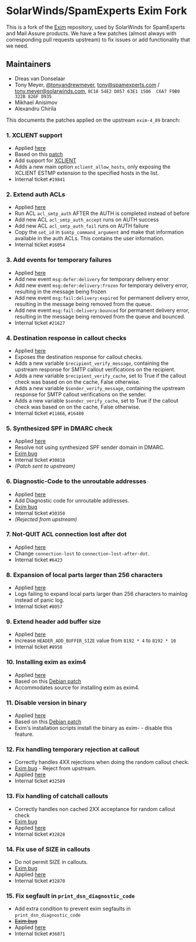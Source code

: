 # SolarWinds/SpamExperts Exim Fork

This is a fork of the [Exim](https://exim.org) repository, used by SolarWinds for SpamExperts and Mail Assure products. We have a few patches (almost always with corresponding pull requests upstream) to fix issues or add functionality that we need.

## Maintainers

 * Dreas van Donselaar
 * Tony Meyer, [@tonyandrewmeyer](https://github.com/tonyandrewmeyer), tony@spamexperts.com / tony.meyer@solarwinds.com, `8C18 54E2 D857 63E1 1506  C6A7 F9B9 322B 826F D935`
 * Mikhael Anisimov
 * Alexandru Chirila

This documents the patches applied on the upstream `exim-4_89` branch:

### 1. XCLIENT support

 - Applied [here](https://github.com/SpamExperts/exim/commit/3798d48d73c89f7835726d31f096851f7f7fca2a)
 - Based on this [patch](http://highsecure.ru/patch-exim-xclient)
 - Add support for [XCLIENT](http://www.postfix.org/XCLIENT_README.html)
 - Adds a new main option `xclient_allow_hosts`, only exposing the XCLIENT
   ESTMP extension to the specified hosts in the list.
 - Internal ticket `#19841`

### 2. Extend auth ACLs

 - Applied [here](https://github.com/SpamExperts/exim/commit/23614f8d4c0fdea0ec3d293c0c9e78dba5b56837)
 - Run ACL `acl_smtp_auth` AFTER the AUTH is completed instead of before
 - Add new ACL `acl_smtp_auth_accept` runs on AUTH success
 - Add new ACL `acl_smtp_auth_fail` runs on AUTH failure
 - Copy the `set_id` in `$smtp_command_argument` and make that information
   available in the auth ACLs. This contains the user information.
 - Internal ticket `#16054`

### 3. Add events for temporary failures

 - Applied [here](https://github.com/SpamExperts/exim/commit/7786bcb2e83f841a3ec42406a419eeb32f01c19d)
 - Add new event `msg:defer:delivery` for temporary delivery error
 - Add new event `msg:defer:delivery:frozen` for temporary delivery error,
   resulting in the message being frozen
 - Add new event `msg:fail:delivery:expired` for permanent delivery error,
   resulting in the message being removed from the queue.
 - Add new event `msg:fail:delivery:bounced` for permanent delivery error,
   resulting in the message being removed from the queue and bounced.
 - Internal ticket `#21627`

### 4. Destination response in callout checks

 - Applied [here](https://github.com/SpamExperts/exim/commit/9bb817e19d3b2f1a14fd9a9ed8518e54e4ad6779)
 - Exposes the destination response for callout checks.
 - Adds a new variable `$recipient_verify_message`, containing the upstream
   response for SMTP callout verifications on the recipient.
 - Adds a new variable `$recipient_verify_cache`, set to True if the callout
   check was based on on the cache, False otherwise.
 - Adds a new variable `$sender_verify_message`, containing the upstream
   response for SMTP callout verifications on the sender.
 - Adds a new variable `$sender_verify_cache`, set to True if the callout
   check was based on on the cache, False otherwise.
 - Internal ticket `#11866`, `#16480`

### 5. Synthesized SPF in DMARC check

 - Applied [here](https://github.com/SpamExperts/exim/commit/7009ae3e7e053af3dbe26bead87d0381028c9bea)
 - Resolve not using synthesized SPF sender domain in DMARC.
 - [Exim bug](https://bugs.exim.org/show_bug.cgi?id=1994)
 - Internal ticket `#30818`
 - _(Patch sent to upstream)_

### 6. Diagnostic-Code to the unroutable addresses

 - Applied [here](https://github.com/SpamExperts/exim/commit/3da1e173b860eb84aa240022ebbfb0c6410a443e)
 - Add Diagnostic code for unroutable addresses.
 - [Exim bug](https://bugs.exim.org/show_bug.cgi?id=1846)
 - Internal ticket `#30350`
 - _(Rejected from upstream)_

### 7. Not-QUIT ACL connection lost after dot

 - Applied [here](https://github.com/SpamExperts/exim/commit/f082bb8e1c1b8bd05680a16ea586d718eda14ef8)
 - Change `connection-lost` to `connection-lost-after-dot`.
 - Internal ticket `#6423`

### 8. Expansion of local parts larger than 256 characters

 - Applied [here](https://github.com/SpamExperts/exim/commit/d954f4eeea83d25b552adbba9b80513bd0d03701)
 - Logs failing to expand local parts larger than 256 characters to mainlog 
   instead of panic log.
 - Internal ticket `#8057`

### 9. Extend header add buffer size

 - Applied [here](https://github.com/SpamExperts/exim/commit/e85955d0150d2e4503650201a31e52ea9dc34c40)
 - Increase `HEADER_ADD_BUFFER_SIZE` value from `8192 * 4` to `8192 * 10`
 - Internal ticket `#8958`

### 10. Installing exim as exim4

 - Applied [here](https://github.com/SpamExperts/exim/commit/8d50cef4792cc0966654d80d9607157f26582962)
 - Based on this [Debian patch](https://anonscm.debian.org/git/pkg-exim4/exim4.git/tree/debian/patches/32_exim4.dpatch)
 - Accommodates source for installing exim as exim4.

### 11. Disable version in binary

 - Applied [here](https://github.com/SpamExperts/exim/commit/b5b69438587be03b207fd9c7218bb5d4e7391781)
 - Based on this [Debian patch](https://anonscm.debian.org/git/pkg-exim4/exim4.git/tree/debian/patches/35_install.dpatch)
 - Exim's installation scripts install the binary as exim-<version> - disable
   this feature.
   
### 12. Fix handling temporary rejection at callout

 - Correctly handles 4XX rejections when doing the random callout check.
 - [Exim bug](https://bugs.exim.org/show_bug.cgi?id=2137) - Reject from upstream. 
 - Applied [here](https://github.com/SpamExperts/exim/commit/6bc3d4e9dc26a178cd09592e818c836cf83183db)
 - Internal ticket `#32589`

### 13. Fix handling of catchall callouts

 - Correctly handles non cached 2XX acceptance for random callout check
 - [Exim bug](https://bugs.exim.org/show_bug.cgi?id=2147)
 - Applied [here](https://github.com/SpamExperts/exim/commit/9c88c072edf6946a200d4b4261f46274086d68b8)
 - Internal ticket `#32828` 

### 14. Fix use of SIZE in callouts

 - Do not permit SIZE in callouts.
 - [Exim bug](https://bugs.exim.org/show_bug.cgi?id=2151)
 - Applied [here](https://github.com/SpamExperts/exim/commit/f8ce4203d75a5bc03c6436adfe77e12d722527b9)
 - Internal ticket `#32870`
 
 ### 15. Fix segfault in `print_dsn_diagnostic_code`
 
 - Add extra condition to prevent exim segfaults in `print_dsn_diagnostic_code`
 - [~~Exim bug~~](#) 
 - Applied [here](https://github.com/SpamExperts/exim/commit/0e21c6a261ccccb671a4069c9c00058345acbf44)
 - Internal ticket `#36071`
 
